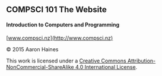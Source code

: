 ## COMPSCI 101 The Website
#### Introduction to Computers and Programming

[www.compsci.nz](http://www.compsci.nz)

© 2015 Aaron Haines

This work is licensed under a <a rel="license" href="http://creativecommons.org/licenses/by-nc-sa/4.0/">Creative Commons Attribution-NonCommercial-ShareAlike 4.0 International License</a>.
